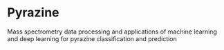 # Pyrazine
Mass spectrometry data processing and applications of machine learning and deep learning for pyrazine classification and prediction
